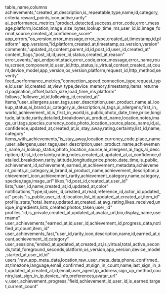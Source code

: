 table_name,columns
achievements,"created_at,description,is_repeatable,type,name,id,category,criteria,reward_points,icon,active,rarity"
ai_performance_metrics,"product_detected,success,error_code,error_message,platform,location,image_size_bytes,lookup_time_ms,user_id,id,image_format,source,created_at,confidence_score"
app_errors,"os_version,error_message,error_type,created_at,timestamp,id,platform"
app_versions,"id,platform,created_at,timestamp,os_version,version"
comments,"updated_at,content,parent_id,id,post_id,user_id,created_at"
content_flags,"post_id,id,user_id,status,created_at,reason"
error_events,"api_endpoint,stack,error_code,error_message,error_name,route,screen,component,id,user_id,http_status,is_virtual,context,created_at,count,device_model,app_version,os_version,platform,request_id,http_method,severity"
feed_performance_metrics,"connection_speed,connection_type,request_type,id,user_id,created_at,view_type,device_memory,timestamp,items_returned,pagination_offset,batch_size,load_time_ms,platform"
follows,"follower_id,id,following_id,created_at"
items,"user_allergens,user_tags,user_description,user_product_name,ai_lookup_status,ai_brand,ai_category,ai_description,ai_tags,ai_allergens,first_in_world_achievement_id,is_first_in_world,is_public,photo_date_time,price,longitude,latitude,rarity,detailed_breakdown,ai_product_name,location,notes,image_url,tags,species,currency_code,photo_location_source,place_name,id,ai_confidence,updated_at,created_at,is_stay_away,rating,certainty,list_id,name,category"
items_with_achievements,"is_stay_away,location,currency_code,place_name,user_allergens,user_tags,user_description,user_product_name,achievement_name,ai_lookup_status,photo_location_source,ai_allergens,ai_tags,ai_description,id,list_id,certainty,rating,notes,created_at,updated_at,ai_confidence,detailed_breakdown,rarity,latitude,longitude,price,photo_date_time,is_public,achievement_id,achievement_earned_at,achievement_metadata,achievement_points,ai_category,ai_brand,ai_product_name,achievement_description,achievement_icon,achievement_rarity,achievement_category,name,category,species,tags,image_url"
likes,"id,post_id,created_at,user_id"
lists,"user_id,name,created_at,id,updated_at,color"
notifications,"type,id,user_id,created_at,read,reference_id,actor_id,updated_at"
posts,"is_public,user_id,id,location,list_id,updated_at,created_at,item_id"
profile_stats,"total_items,updated_at,created_at,avg_rating,likes_received,unique_ingredients,lists_created,photos_taken,user_id"
profiles,"id,is_private,created_at,updated_at,avatar_url,bio,display_name,username"
user_achievements,"earned_at,id,user_id,achievement_id,progress_data,notified_at,count,item_id"
user_achievements_fast,"user_id,rarity,icon,description,name,id,earned_at,count,achievement_id,category"
user_sessions,"ended_at,updated_at,created_at,is_virtual,total_active_seconds,total_foreground_seconds,platform,os_version,app_version,device_model,started_at,user_id,id"
users,"raw_app_meta_data,location,raw_user_meta_data,phone_confirmed_at,timezone,language,email_confirmed_at,sign_in_count,name,last_sign_in_at,updated_at,created_at,id,email,user_agent,ip_address,sign_up_method,country,last_sign_in_ip,device_info,preferences,avatar_url"
v_user_achievement_progress,"field,achievement_id,user_id,is_earned,target,current_count"